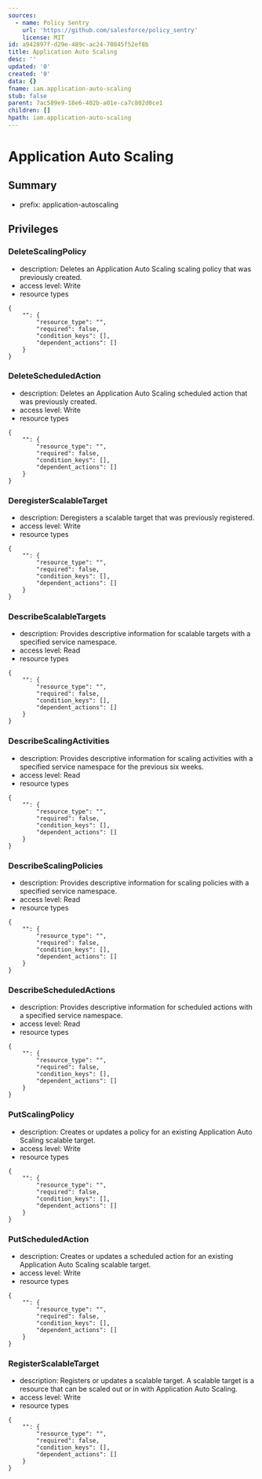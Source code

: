 ```yaml
---
sources:
  - name: Policy Sentry
    url: 'https://github.com/salesforce/policy_sentry'
    license: MIT
id: a942897f-d29e-489c-ac24-70845f52ef8b
title: Application Auto Scaling
desc: ''
updated: '0'
created: '0'
data: {}
fname: iam.application-auto-scaling
stub: false
parent: 7ac589e9-18e6-402b-a01e-ca7c802d0ce1
children: []
hpath: iam.application-auto-scaling
---
```

# Application Auto Scaling

## Summary

- prefix: application-autoscaling

## Privileges

### DeleteScalingPolicy

- description: Deletes an Application Auto Scaling scaling policy that was previously created.
- access level: Write
- resource types

```
{
    "": {
        "resource_type": "",
        "required": false,
        "condition_keys": [],
        "dependent_actions": []
    }
}
```

### DeleteScheduledAction

- description: Deletes an Application Auto Scaling scheduled action that was previously created.
- access level: Write
- resource types

```
{
    "": {
        "resource_type": "",
        "required": false,
        "condition_keys": [],
        "dependent_actions": []
    }
}
```

### DeregisterScalableTarget

- description: Deregisters a scalable target that was previously registered.
- access level: Write
- resource types

```
{
    "": {
        "resource_type": "",
        "required": false,
        "condition_keys": [],
        "dependent_actions": []
    }
}
```

### DescribeScalableTargets

- description: Provides descriptive information for scalable targets with a specified service namespace.
- access level: Read
- resource types

```
{
    "": {
        "resource_type": "",
        "required": false,
        "condition_keys": [],
        "dependent_actions": []
    }
}
```

### DescribeScalingActivities

- description: Provides descriptive information for scaling activities with a specified service namespace for the previous six weeks.
- access level: Read
- resource types

```
{
    "": {
        "resource_type": "",
        "required": false,
        "condition_keys": [],
        "dependent_actions": []
    }
}
```

### DescribeScalingPolicies

- description: Provides descriptive information for scaling policies with a specified service namespace.
- access level: Read
- resource types

```
{
    "": {
        "resource_type": "",
        "required": false,
        "condition_keys": [],
        "dependent_actions": []
    }
}
```

### DescribeScheduledActions

- description: Provides descriptive information for scheduled actions with a specified service namespace.
- access level: Read
- resource types

```
{
    "": {
        "resource_type": "",
        "required": false,
        "condition_keys": [],
        "dependent_actions": []
    }
}
```

### PutScalingPolicy

- description: Creates or updates a policy for an existing Application Auto Scaling scalable target.
- access level: Write
- resource types

```
{
    "": {
        "resource_type": "",
        "required": false,
        "condition_keys": [],
        "dependent_actions": []
    }
}
```

### PutScheduledAction

- description: Creates or updates a scheduled action for an existing Application Auto Scaling scalable target.
- access level: Write
- resource types

```
{
    "": {
        "resource_type": "",
        "required": false,
        "condition_keys": [],
        "dependent_actions": []
    }
}
```

### RegisterScalableTarget

- description: Registers or updates a scalable target. A scalable target is a resource that can be scaled out or in with Application Auto Scaling.
- access level: Write
- resource types

```
{
    "": {
        "resource_type": "",
        "required": false,
        "condition_keys": [],
        "dependent_actions": []
    }
}
```
